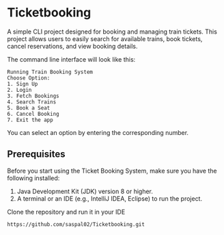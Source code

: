 # Ticketbooking
A simple CLI project designed for booking and managing train tickets. This project allows users to easily search for available trains, book tickets, cancel reservations, and view booking details.

The command line interface will look like this:

    Running Train Booking System
    Choose Option:
    1. Sign Up
    2. Login
    3. Fetch Bookings
    4. Search Trains
    5. Book a Seat
    6. Cancel Booking
    7. Exit the app

You can select an option by entering the corresponding number.

## Prerequisites
Before you start using the Ticket Booking System, make sure you have the following installed:

1. Java Development Kit (JDK) version 8 or higher.
2. A terminal or an IDE (e.g., IntelliJ IDEA, Eclipse) to run the project.

Clone the repository and run it in your IDE

    https://github.com/saspal02/Ticketbooking.git
